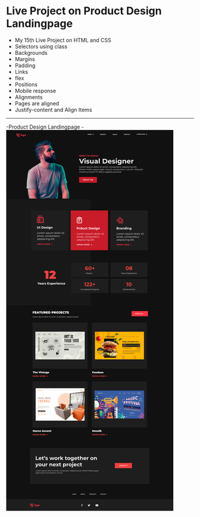 # Live Project on Product Design Landingpage

- My 15th Live Project on HTML and CSS
- Selectors using class
- Backgrounds
- Margins
- Padding
- Links
- flex
- Positions
- Mobile response
- Alignments
- Pages are aligned
- Justify-content and Align Items

***
-Product Design Landingpage
    -![Project 15](./Photo/15.png)